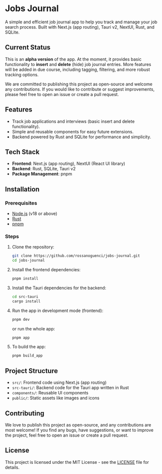 # Jobs Journal

A simple and efficient job journal app to help you track and manage your job search process. Built with Next.js (app routing), Tauri v2, NextUI, Rust, and SQLite.

## Current Status

This is an **alpha version** of the app. At the moment, it provides basic functionality to **insert** and **delete** (hide) job journal entries. More features will be added in due course, including tagging, filtering, and more robust tracking options.

We are committed to publishing this project as open-source and welcome any contributions. If you would like to contribute or suggest improvements, please feel free to open an issue or create a pull request.

## Features

- Track job applications and interviews (basic insert and delete functionality).
- Simple and reusable components for easy future extensions.
- Backend powered by Rust and SQLite for performance and simplicity.

## Tech Stack

- **Frontend**: Next.js (app routing), NextUI (React UI library)
- **Backend**: Rust, SQLite, Tauri v2
- **Package Management**: pnpm

## Installation

### Prerequisites

- [Node.js](https://nodejs.org/) (v18 or above)
- [Rust](https://www.rust-lang.org/)
- [pnpm](https://pnpm.io/)

### Steps

1. Clone the repository:

    ```bash
    git clone https://github.com/rossanoguenci/jobs-journal.git
    cd jobs-journal
    ```

2. Install the frontend dependencies:

    ```bash
    pnpm install
    ```

3. Install the Tauri dependencies for the backend:

    ```bash
    cd src-tauri
    cargo install
    ```

4. Run the app in development mode (frontend):

    ```bash
    pnpm dev
    ```

   or run the whole app:

    ```bash
    pnpm app
    ```

5. To build the app:

   ```bash
   pnpm build_app
   ```

## Project Structure

- `src/`: Frontend code using Next.js (app routing)
- `src-tauri/`: Backend code for the Tauri app written in Rust
- `components/`: Reusable UI components
- `public/`: Static assets like images and icons

## Contributing

We love to publish this project as open-source, and any contributions are most welcome! If you find any bugs, have suggestions, or want to improve the project, feel free to open an issue or create a pull request.

## License

This project is licensed under the MIT License - see the [LICENSE](LICENSE.txt) file for details.
